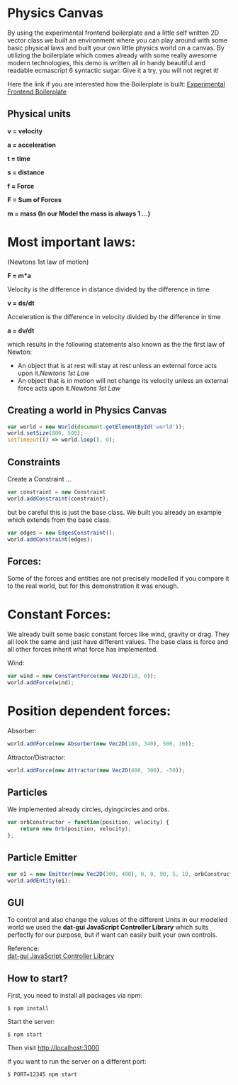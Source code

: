 # Physics Canvas 

By using the experimental frontend boilerplate and a little self written 2D vector class we built an environment where you can play around with some basic physical laws and built your own little physics world on a canvas. By utilizing the boilerplate which comes already with some really awesome modern technologies, this demo is written all in handy beautiful and readable ecmascript 6 syntactic sugar. Give it a try, you will not regret it!

Here the link if you are interested how the Boilerplate is built: [Experimental Frontend Boilerplate](https://github.com/rendro/experimental-frontend-boilerplate)

## Physical units

**v = velocity**

**a = acceleration**

**t = time**

**s = distance**

**f = Force**

**F = Sum of Forces**

**m = mass (In our Model the mass is always 1 ...)**

# Most important laws:
(Newtons 1st law of motion)

**F = m*a**

Velocity is the difference in distance divided by the difference in time

**v = ds/dt**

Acceleration is the difference in velocity divided by the difference in time

**a = dv/dt**

which results in the following statements also known as the the first law of Newton:

* An object that is at rest will stay at rest unless an external force acts upon it.<cite>Newtons 1st Law </cite>
* An object that is in motion will not change its velocity unless an external force acts upon it.<cite>Newtons 1st Law </cite>

## Creating a world in Physics Canvas

```js
var world = new World(document.getElementById('world'));
world.setSize(800, 500);
setTimeout(() => world.loop(), 0);
```

## Constraints

Create a Constraint ...

```js
var constraint = new Constraint 
world.addConstraint(constraint);
```

but be careful this is just the base class. We built you already an example which extends from the base class.

```js
var edges = new EdgesConstraint();
world.addConstraint(edges);
```

## Forces:

Some of the forces and entities are not precisely modelled if you compare it to the real world, but for this demonstration it was enough.

# Constant Forces:

We already built some basic constant forces like wind, gravity or drag. They all look the same and just have different values. The base class is force and all other forces inherit what force has implemented.

Wind:

```js
var wind = new ConstantForce(new Vec2D(10, 0));
world.addForce(wind);
```

# Position dependent forces:

Absorber:

```js
world.addForce(new Absorber(new Vec2D(180, 340), 500, 10));
```

Attractor/Distractor:

```js
world.addForce(new Attractor(new Vec2D(400, 300), -50));
```

## Particles

We implemented already circles, dyingcircles and orbs.

```js
var orbConstructor = function(position, velocity) {
    return new Orb(position, velocity);
};
```

## Particle Emitter

```js
var e1 = new Emitter(new Vec2D(300, 400), 0, 0, 90, 5, 10, orbConstructor);
world.addEntity(e1);
```

## GUI

To control and also change the values of the different Units in our modelled world we used the **dat-gui JavaScript Controller Library** which suits perfectly for our purpose, but if want can easily built your own controls.

Reference:  
[dat-gui JavaScript Controller Library](http://code.google.com/p/dat-gui)


## How to start?

First, you need to install all packages via npm:

```
$ npm install
```

Start the server:

```
$ npm start
```

Then visit [http://localhost:3000](http://localhost:3000)

If you want to run the server on a different port:

```
$ PORT=12345 npm start
```
